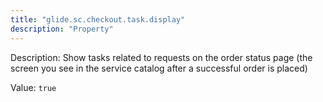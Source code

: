 ```yaml
---
title: "glide.sc.checkout.task.display"
description: "Property"
---
```


Description: Show tasks related to requests on the order status page (the screen you see in the service catalog after a successful order is placed)

Value: `true`
